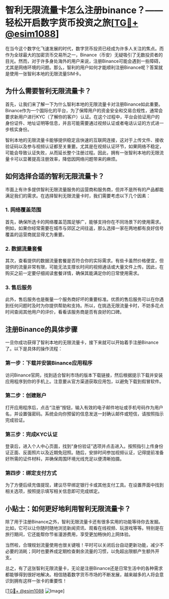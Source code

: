 # 智利无限流量卡怎么注册binance？——轻松开启数字货币投资之旅[[TG💪+ @esim1088](https://t.me/s/esim1088)]

在当今这个数字化飞速发展的时代，数字货币投资已经成为许多人关注的焦点。而作为全球最大的加密货币交易所之一，Binance（币安）无疑吸引了无数投资者的目光。然而，对于许多身处海外的用户来说，注册Binance可能会遇到一些障碍，尤其是网络环境的问题。那么，智利的用户如何才能顺利注册Binance呢？答案就是使用一张智利本地的无限流量SIM卡。

## 为什么需要智利无限流量卡？

首先，让我们来了解一下为什么智利本地的无限流量卡对注册Binance如此重要。Binance作为一个国际化的平台，为了保障用户的资金安全和交易合规性，通常会要求新用户进行KYC（了解你的客户）认证。在这个过程中，平台会验证用户的身份证件、地址证明等信息，并且可能需要通过视频认证或者电话认证的方式进一步核实身份。

智利本地的无限流量卡能够提供稳定且快速的互联网连接，这对于上传文件、接收验证码以及参与视频认证都至关重要。尤其是在视频认证环节，如果网络不稳定，可能会导致认证失败，从而延长整个注册过程。因此，拥有一张智利本地的无限流量卡可以显著提高注册效率，降低因网络问题带来的麻烦。

## 如何选择合适的智利无限流量卡？

市面上有许多提供智利无限流量服务的运营商和服务商，但并不是所有的产品都能满足我们的需求。在选择智利无限流量卡时，我们需要考虑以下几个因素：

### 1. 网络覆盖范围

首先，确保所选卡的网络覆盖范围足够广，能够支持你在不同场景下的使用需求。例如，如果你经常需要在城市与郊区之间往返，那么选择一家在两地都有良好信号覆盖的运营商就显得尤为重要。

### 2. 数据流量套餐

其次，查看提供的数据流量套餐是否符合你的实际需求。有些卡虽然价格便宜，但提供的流量非常有限，可能无法支撑长时间的视频通话或大量文件上传。因此，在购买之前一定要仔细阅读套餐详情，确保其能满足你的日常使用需求。

### 3. 售后服务

此外，售后服务也是衡量一个服务商好坏的重要标准。优质的售后服务可以在你遇到任何问题时及时为你提供帮助和支持。所以，在挑选无限流量卡时，不妨多花点时间查阅其他用户的评价，看看该服务商是否有良好的口碑。

## 注册Binance的具体步骤

一旦你成功获得了智利本地的无限流量卡，接下来就可以开始着手注册Binance了。以下是具体的操作流程：

### 第一步：下载并安装Binance应用程序

访问Binance官网，找到适合智利市场的版本下载链接，然后根据提示下载并安装应用程序到你的手机上。注意要从官方渠道获取应用包，以避免下载到假冒软件。

### 第二步：创建账户

打开应用程序后，点击“注册”按钮，输入有效的电子邮件地址或手机号码作为用户名，并设置强密码。系统会向你预留的信息发送一封确认邮件或短信，请按照指示完成验证。

### 第三步：完成KYC认证

登录后，进入个人中心页面，找到“身份验证”选项并点击进入。按照指引上传身份证正面、反面照片以及近期免冠照。随后，安排时间参加视频认证，记得提前准备好所需的证件材料，并确保周围环境光线充足以便清晰拍摄。

### 第四步：绑定支付方式

为了方便后续充值提现，建议尽早绑定银行卡或其他支付工具。在设置界面中找到相关选项，按照提示填写相关信息即可完成绑定。

## 小贴士：如何更好地利用智利无限流量卡？

除了用于注册Binance之外，智利无限流量卡还有很多实用的功能等待你去发掘。比如，它可以让你随时随地浏览新闻资讯、观看在线视频、玩游戏等等。特别是在旅行期间，它还能帮你节省漫游费用，享受更加畅快的上网体验。

当然啦，合理规划流量使用也很关键哦！平时可以关闭后台自动更新功能，减少不必要的消耗；同时也要养成定期检查剩余流量的习惯，以免超出限额产生额外开支。

总之，有了这张智利无限流量卡，无论是注册Binance还是日常生活中的各种需求都能够得到很好地解决。相信随着数字货币市场的不断发展，越来越多的人将会意识到拥有这样一张卡的重要性！

[[TG💪+ @esim1088](https://t.me/s/esim1088) ![Image](https://i.postimg.cc/4NQfJmqS/Snipaste-2025-05-13-00-14-12.png)]